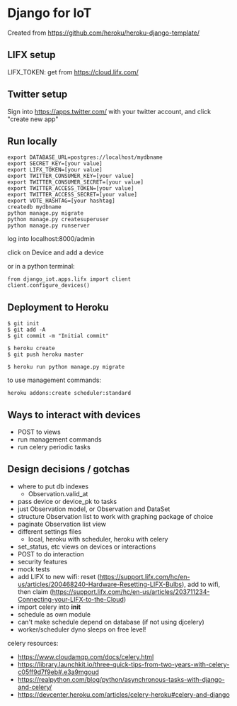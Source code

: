 # Django for IoT

Created from https://github.com/heroku/heroku-django-template/

## LIFX setup

LIFX_TOKEN: get from https://cloud.lifx.com/


## Twitter setup

Sign into https://apps.twitter.com/ with your twitter account, and click "create new app"


## Run locally

```
export DATABASE_URL=postgres://localhost/mydbname
export SECRET_KEY=[your value]
export LIFX_TOKEN=[your value]
export TWITTER_CONSUMER_KEY=[your value]
export TWITTER_CONSUMER_SECRET=[your value]
export TWITTER_ACCESS_TOKEN=[your value]
export TWITTER_ACCESS_SECRET=[your value]
export VOTE_HASHTAG=[your hashtag]
createdb mydbname
python manage.py migrate
python manage.py createsuperuser
python manage.py runserver
```

log into localhost:8000/admin

click on Device and add a device

or in a python terminal:

```
from django_iot.apps.lifx import client
client.configure_devices()
```

## Deployment to Heroku

    $ git init
    $ git add -A
    $ git commit -m "Initial commit"

    $ heroku create
    $ git push heroku master

    $ heroku run python manage.py migrate


to use management commands:
```
heroku addons:create scheduler:standard
```


## Ways to interact with devices

* POST to views
* run management commands
* run celery periodic tasks



## Design decisions / gotchas

* where to put db indexes
	* Observation.valid_at
* pass device or device_pk to tasks
* just Observation model, or Observation and DataSet
* structure Observation list to work with graphing package of choice
* paginate Observation list view
* different settings files
	* local, heroku with scheduler, heroku with celery
* set_status, etc views on devices or interactions
* POST to do interaction
* security features
* mock tests
* add LIFX to new wifi: reset (https://support.lifx.com/hc/en-us/articles/200468240-Hardware-Resetting-LIFX-Bulbs), add to wifi, then claim (https://support.lifx.com/hc/en-us/articles/203711234-Connecting-your-LIFX-to-the-Cloud)
* import celery into __init__
* schedule as own module
* can't make schedule depend on database (if not using djcelery)
* worker/scheduler dyno sleeps on free level!


celery resources:
* https://www.cloudamqp.com/docs/celery.html
* https://library.launchkit.io/three-quick-tips-from-two-years-with-celery-c05ff9d7f9eb#.e3a9mgoud
* https://realpython.com/blog/python/asynchronous-tasks-with-django-and-celery/
* https://devcenter.heroku.com/articles/celery-heroku#celery-and-django
